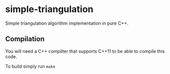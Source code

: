 # simple-triangulation
Simple triangulation algorithm implementation in pure C++.

## Compilation

You will need a C++ compilter that supports C++11 to be able to compile this code.

To build simply run `make`
